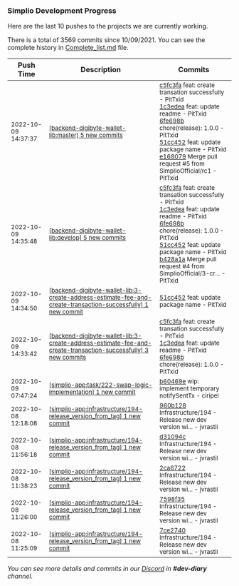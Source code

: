 
### Simplio Development Progress

Here are the last 10 pushes to the projects we are currently working.

There is a total of 3569 commits since 10/09/2021. You can see the complete history in
 [Complete_list.md](Complete_list.md) file.

| Push Time | Description | Commits |
| --- | --- | --- |
| <sub>2022-10-09 14:37:37</sub> | <sub>[[backend-digibyte-wallet-lib:master] 5 new commits](https://github.com/SimplioOfficial/backend-digibyte-wallet-lib/compare/38a7079212c9...e16807920679)</sub> | <sub>[c5fc3fa](https://github.com/SimplioOfficial/backend-digibyte-wallet-lib/commit/c5fc3fa84774cb8a097cdf67662d0753b2b6edc8) feat: create transation successfully - PitTxid<br>[1c3edea](https://github.com/SimplioOfficial/backend-digibyte-wallet-lib/commit/1c3edea5eb238857fbbc65e62b98bde5a954fb43) feat: update readme - PitTxid<br>[6fe698b](https://github.com/SimplioOfficial/backend-digibyte-wallet-lib/commit/6fe698b1a06524f637c93e64fe7f51b70371f10e) chore(release): 1.0.0 - PitTxid<br>[51cc452](https://github.com/SimplioOfficial/backend-digibyte-wallet-lib/commit/51cc45225b6a504e7ae8d0b2c19c9ca55c3e9968) feat: update package name - PitTxid<br>[e168079](https://github.com/SimplioOfficial/backend-digibyte-wallet-lib/commit/e16807920679ade3f61bb937b8c575bbd8602859) Merge pull request #5 from SimplioOfficial/rc1 - PitTxid</sub> |
| <sub>2022-10-09 14:35:48</sub> | <sub>[[backend-digibyte-wallet-lib:develop] 5 new commits](https://github.com/SimplioOfficial/backend-digibyte-wallet-lib/compare/38a7079212c9...b428a1aee9ba)</sub> | <sub>[c5fc3fa](https://github.com/SimplioOfficial/backend-digibyte-wallet-lib/commit/c5fc3fa84774cb8a097cdf67662d0753b2b6edc8) feat: create transation successfully - PitTxid<br>[1c3edea](https://github.com/SimplioOfficial/backend-digibyte-wallet-lib/commit/1c3edea5eb238857fbbc65e62b98bde5a954fb43) feat: update readme - PitTxid<br>[6fe698b](https://github.com/SimplioOfficial/backend-digibyte-wallet-lib/commit/6fe698b1a06524f637c93e64fe7f51b70371f10e) chore(release): 1.0.0 - PitTxid<br>[51cc452](https://github.com/SimplioOfficial/backend-digibyte-wallet-lib/commit/51cc45225b6a504e7ae8d0b2c19c9ca55c3e9968) feat: update package name - PitTxid<br>[b428a1a](https://github.com/SimplioOfficial/backend-digibyte-wallet-lib/commit/b428a1aee9ba10b0dad999ec1a9a070863a1b688) Merge pull request #4 from SimplioOfficial/3-cr... - PitTxid</sub> |
| <sub>2022-10-09 14:34:50</sub> | <sub>[[backend-digibyte-wallet-lib:3\-create\-address\-estimate\-fee\-and\-create\-transaction\-successfully] 1 new commit](https://github.com/SimplioOfficial/backend-digibyte-wallet-lib/commit/51cc45225b6a504e7ae8d0b2c19c9ca55c3e9968)</sub> | <sub>[51cc452](https://github.com/SimplioOfficial/backend-digibyte-wallet-lib/commit/51cc45225b6a504e7ae8d0b2c19c9ca55c3e9968) feat: update package name - PitTxid</sub> |
| <sub>2022-10-09 14:33:42</sub> | <sub>[[backend-digibyte-wallet-lib:3\-create\-address\-estimate\-fee\-and\-create\-transaction\-successfully] 3 new commits](https://github.com/SimplioOfficial/backend-digibyte-wallet-lib/compare/38a7079212c9...6fe698b1a065)</sub> | <sub>[c5fc3fa](https://github.com/SimplioOfficial/backend-digibyte-wallet-lib/commit/c5fc3fa84774cb8a097cdf67662d0753b2b6edc8) feat: create transation successfully - PitTxid<br>[1c3edea](https://github.com/SimplioOfficial/backend-digibyte-wallet-lib/commit/1c3edea5eb238857fbbc65e62b98bde5a954fb43) feat: update readme - PitTxid<br>[6fe698b](https://github.com/SimplioOfficial/backend-digibyte-wallet-lib/commit/6fe698b1a06524f637c93e64fe7f51b70371f10e) chore(release): 1.0.0 - PitTxid</sub> |
| <sub>2022-10-09 07:47:24</sub> | <sub>[[simplio-app:task/222\-swap\-logic\-implementation] 1 new commit](https://github.com/SimplioOfficial/simplio-app/commit/b60469eb140bd14aa296e97959dea5678b07c252)</sub> | <sub>[b60469e](https://github.com/SimplioOfficial/simplio-app/commit/b60469eb140bd14aa296e97959dea5678b07c252) wip: implement temporary notifySentTx - ciripel</sub> |
| <sub>2022-10-08 12:18:08</sub> | <sub>[[simplio-app:infrastructure/194\-release\_version\_from\_tag] 1 new commit](https://github.com/SimplioOfficial/simplio-app/commit/960b1281a920a910397068d0b7aa5105d1bd3a72)</sub> | <sub>[960b128](https://github.com/SimplioOfficial/simplio-app/commit/960b1281a920a910397068d0b7aa5105d1bd3a72) Infrastructure/194 - Release new dev version wi... - jvrastil</sub> |
| <sub>2022-10-08 11:56:18</sub> | <sub>[[simplio-app:infrastructure/194\-release\_version\_from\_tag] 1 new commit](https://github.com/SimplioOfficial/simplio-app/commit/d31094cd34bb9d1cee4308c08c7bf7f1db4d1ddc)</sub> | <sub>[d31094c](https://github.com/SimplioOfficial/simplio-app/commit/d31094cd34bb9d1cee4308c08c7bf7f1db4d1ddc) Infrastructure/194 - Release new dev version wi... - jvrastil</sub> |
| <sub>2022-10-08 11:38:23</sub> | <sub>[[simplio-app:infrastructure/194\-release\_version\_from\_tag] 1 new commit](https://github.com/SimplioOfficial/simplio-app/commit/2ca672253d5a7c487f8e13dad1bfb22a0019372b)</sub> | <sub>[2ca6722](https://github.com/SimplioOfficial/simplio-app/commit/2ca672253d5a7c487f8e13dad1bfb22a0019372b) Infrastructure/194 - Release new dev version wi... - jvrastil</sub> |
| <sub>2022-10-08 11:26:00</sub> | <sub>[[simplio-app:infrastructure/194\-release\_version\_from\_tag] 1 new commit](https://github.com/SimplioOfficial/simplio-app/commit/7598f3522fd887b9d6ccfbcad02aa603330fd18e)</sub> | <sub>[7598f35](https://github.com/SimplioOfficial/simplio-app/commit/7598f3522fd887b9d6ccfbcad02aa603330fd18e) Infrastructure/194 - Release new dev version wi... - jvrastil</sub> |
| <sub>2022-10-08 11:25:09</sub> | <sub>[[simplio-app:infrastructure/194\-release\_version\_from\_tag] 1 new commit](https://github.com/SimplioOfficial/simplio-app/commit/7ce274054a66e6cc275ae60adc135f8cbd8a8f73)</sub> | <sub>[7ce2740](https://github.com/SimplioOfficial/simplio-app/commit/7ce274054a66e6cc275ae60adc135f8cbd8a8f73) Infrastructure/194 - Release new dev version wi... - jvrastil</sub> |

_You can see more details and commits in our [Discord](https://discord.gg/aKhjuwZmdP) in **#dev-diary** channel._
